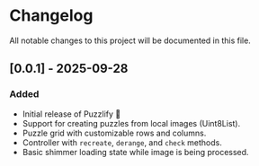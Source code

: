 # Changelog

All notable changes to this project will be documented in this file.

## [0.0.1] - 2025-09-28
### Added
- Initial release of Puzzlify 🎉
- Support for creating puzzles from local images (Uint8List).
- Puzzle grid with customizable rows and columns.
- Controller with `recreate`, `derange`, and `check` methods.
- Basic shimmer loading state while image is being processed.
